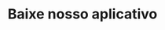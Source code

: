 ---
# Possible Widgets:
#   team, contact, images, last-post, text
widget: app-download
active: true

title: Baixe nosso aplicativo
subtitle:

# Uncomment the options required for each widget

# Team widget
# folder:

# Images widget
#image1:
#   - path:
#   - alt:
#image2:
#   - path:
#   - alt:
#image3:
#   - path:
#   - alt:

# Recent posts widget
# n_posts: 3
# type: list # list or card

# Timeline widget
# You can add as much itens as you wish

#events:
#  - title: Fase 1
#    image:
#      path: img/bg1.jpg
#      alt:
#    project_url:
#    date: 2016-01-10
#    description: |
#       * Text show on card
#       * it can be multiple lines
#       * and even Markdown

#app-downloads
play_store_link: https://play.google.com/store/apps/details?id=com.ea.game.starwarscapital_row
app_store_link: https://play.google.com/store/apps/details?id=com.ea.game.starwarscapital_row

# Order that this section will appear in.
weight: 100
---